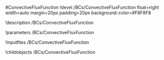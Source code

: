 <!-- MOOSE Object Documentation Stub: Remove this when content is added. -->
#ConvectiveFluxFunction
!devel /BCs/ConvectiveFluxFunction float=right width=auto margin=20px padding=20px background-color=#F8F8F8

!description /BCs/ConvectiveFluxFunction

!parameters /BCs/ConvectiveFluxFunction

!inputfiles /BCs/ConvectiveFluxFunction

!childobjects /BCs/ConvectiveFluxFunction
